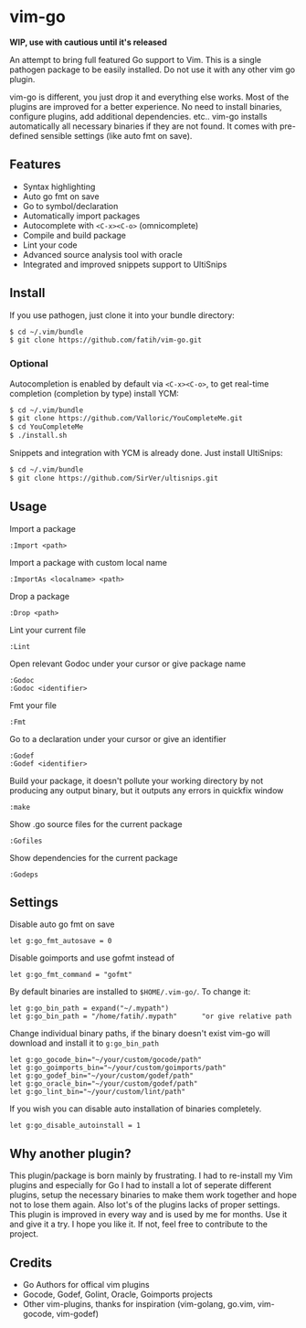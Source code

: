 # vim-go

**WIP, use with cautious until it's released**

An attempt to bring full featured Go support to Vim. This is a single pathogen
package to be easily installed. Do not use it with any other vim go plugin.

vim-go is different, you just drop it and everything else works. Most of the
plugins are improved for a better experience. No need to install binaries,
configure plugins, add additional dependencies. etc.. vim-go installs
automatically all necessary binaries if they are not found. It comes with
pre-defined sensible settings (like auto fmt on save).

## Features

* Syntax highlighting
* Auto go fmt on save
* Go to symbol/declaration
* Automatically import packages
* Autocomplete with `<C-x><C-o>` (omnicomplete)
* Compile and build package
* Lint your code
* Advanced source analysis tool with oracle
* Integrated and improved snippets support to UltiSnips

## Install

If you use pathogen, just clone it into your bundle directory:

```bash
$ cd ~/.vim/bundle
$ git clone https://github.com/fatih/vim-go.git
```

### Optional

Autocompletion is enabled by default via `<C-x><C-o>`, to get real-time
completion (completion by type) install YCM:

```bash
$ cd ~/.vim/bundle
$ git clone https://github.com/Valloric/YouCompleteMe.git
$ cd YouCompleteMe
$ ./install.sh
```

Snippets and integration with YCM is already done. Just install UltiSnips:

```bash
$ cd ~/.vim/bundle
$ git clone https://github.com/SirVer/ultisnips.git
```

## Usage

Import a package

	:Import <path>

Import a package with custom local name

	:ImportAs <localname> <path>

Drop a package

	:Drop <path>

Lint your current file

	:Lint

Open relevant Godoc under your cursor or give package name

	:Godoc
	:Godoc <identifier>

Fmt your file

	:Fmt

Go to a declaration under your cursor or give an identifier

	:Godef
	:Godef <identifier>

Build your package, it doesn't pollute your working directory by not producing any output binary, but it outputs any errors in quickfix window

	:make

Show .go source files for the current package

	:Gofiles

Show dependencies for the current package

	:Godeps

## Settings

Disable auto go fmt on save

```vim
let g:go_fmt_autosave = 0
```

Disable goimports and use gofmt instead of

```vim
let g:go_fmt_command = "gofmt"
```

By default binaries are installed to `$HOME/.vim-go/`. To change it:

```vim
let g:go_bin_path = expand("~/.mypath")
let g:go_bin_path = "/home/fatih/.mypath"      "or give relative path
```

Change individual binary paths, if the binary doesn't exist vim-go will 
download and install it to `g:go_bin_path`

```vim
let g:go_gocode_bin="~/your/custom/gocode/path"
let g:go_goimports_bin="~/your/custom/goimports/path"
let g:go_godef_bin="~/your/custom/godef/path"
let g:go_oracle_bin="~/your/custom/godef/path"
let g:go_lint_bin="~/your/custom/lint/path"
```

If you wish you can disable auto installation of binaries completely.

```vim
let g:go_disable_autoinstall = 1
```

## Why another plugin?

This plugin/package is born mainly by frustrating. I had to re-install my Vim
plugins and especially for Go I had to install a lot of seperate different
plugins, setup the necessary binaries to make them work together and hope not
to lose them again. Also lot's of the plugins lacks of proper settings. This
plugin is improved in every way and is used by me for months. Use it and give
it a try. I hope you like it. If not, feel free to contribute to the project.

## Credits

* Go Authors for offical vim plugins
* Gocode, Godef, Golint, Oracle, Goimports projects
* Other vim-plugins, thanks for inspiration (vim-golang, go.vim, vim-gocode, vim-godef)
